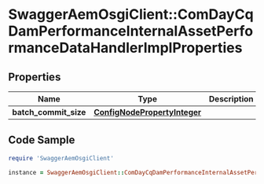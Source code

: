# SwaggerAemOsgiClient::ComDayCqDamPerformanceInternalAssetPerformanceDataHandlerImplProperties

## Properties

Name | Type | Description | Notes
------------ | ------------- | ------------- | -------------
**batch_commit_size** | [**ConfigNodePropertyInteger**](ConfigNodePropertyInteger.md) |  | [optional] 

## Code Sample

```ruby
require 'SwaggerAemOsgiClient'

instance = SwaggerAemOsgiClient::ComDayCqDamPerformanceInternalAssetPerformanceDataHandlerImplProperties.new(batch_commit_size: null)
```


